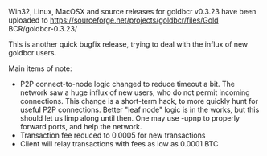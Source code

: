 Win32, Linux, MacOSX and source releases for goldbcr v0.3.23 have been uploaded to
https://sourceforge.net/projects/goldbcr/files/Gold BCR/goldbcr-0.3.23/

This is another quick bugfix release, trying to deal with the influx of new goldbcr users.

Main items of note:

* P2P connect-to-node logic changed to reduce timeout a bit.  The network saw a huge influx of new users, who do not permit incoming connections.  This change is a short-term hack, to more quickly hunt for useful P2P connections.  Better "leaf node" logic is in the works, but this should let us limp along until then.  One may use -upnp to properly forward ports, and help the network.
* Transaction fee reduced to 0.0005 for new transactions
* Client will relay transactions with fees as low as 0.0001 BTC
